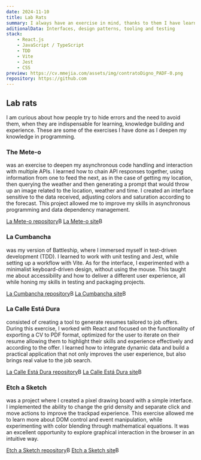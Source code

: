 ```yaml
---
date: 2024-11-10
title: Lab Rats
summary: I always have an exercise in mind, thanks to them I have learned from working with APIs and asynchronous code, to implementing TDD and its pros and cons. They have allowed me to visualize and carry out the development of tools such as document generators and interactive dashboards.
aditionalData: Interfaces, design patterns, tooling and testing
stack:
    - React.js
    - JavaScript / TypeScript
    - TDD
    - Vite
    - Jest
    - CSS
preview: https://cv.mmejia.com/assets/img/contratoDigno_PADF-0.png
repository: https://github.com
---
```


## Lab rats

I am curious about how people try to hide errors and the need to avoid them, when they are indispensable for learning, knowledge building and experience. These are some of the exercises I have done as I deepen my knowledge in programming.

### The Mete-o

was an exercise to deepen my asynchronous code handling and interaction with multiple APIs. I learned how to chain API responses together, using information from one to feed the next, as in the case of getting my location, then querying the weather and then generating a prompt that would throw up an image related to the location, weather and time. I created an interface sensitive to the data received, adjusting colors and saturation according to the forecast. This project allowed me to improve my skills in asynchronous programming and data dependency management.

[La Mete-o repository](https://github.com/dothedada/laMeteo)B
[La Mete-o site](https://dothedada.github.io/laMeteo/)B

### La Cumbancha

was my version of Battleship, where I immersed myself in test-driven development (TDD). I learned to work with unit testing and Jest, while setting up a workflow with Vite. As for the interface, I experimented with a minimalist keyboard-driven design, without using the mouse. This taught me about accessibility and how to deliver a different user experience, all while honing my skills in testing and packaging projects.

[La Cumbancha repository](https://github.com/dothedada/batttleship-top)B
[La Cumbancha site](https://dothedada.github.io/batttleship-top/)B

### La Calle Está Dura

consisted of creating a tool to generate resumes tailored to job offers. During this exercise, I worked with React and focused on the functionality of exporting a CV to PDF format, optimized for the user to iterate on their resume allowing them to highlight their skills and experience effectively and according to the offer. I learned how to integrate dynamic data and build a practical application that not only improves the user experience, but also brings real value to the job search.

[La Calle Está Dura repository](https://github.com/dothedada/laCalleEstaDura)B
[La Calle Está Dura site](https://la-calle-esta-dura.vercel.app/)B

### Etch a Sketch

was a project where I created a pixel drawing board with a simple interface. I implemented the ability to change the grid density and separate click and move actions to improve the trackpad experience. This exercise allowed me to learn more about DOM control and event manipulation, while experimenting with color blending through mathematical equations. It was an excellent opportunity to explore graphical interaction in the browser in an intuitive way.

[Etch a Sketch repository](https://github.com/dothedada/etch-a-sketch)B
[Etch a Sketch site](https://dothedada.github.io/etch-a-sketch/)B
